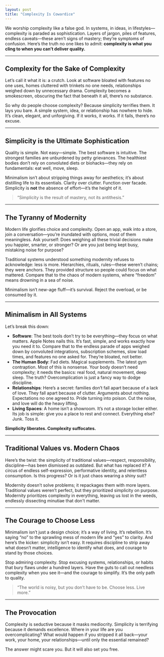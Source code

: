 ```yaml
---
layout: post
title: "Complexity Is Cowardice"
---
```


We worship complexity like a false god. In systems, in ideas, in lifestyles—complexity is paraded as sophistication. Layers of jargon, piles of features, endless caveats—these aren’t signs of mastery; they’re symptoms of confusion. Here’s the truth no one likes to admit: **complexity is what you cling to when you can’t deliver quality.**

---

## Complexity for the Sake of Complexity

Let’s call it what it is: a crutch. Look at software bloated with features no one uses, homes cluttered with trinkets no one needs, relationships weighed down by unnecessary drama. Complexity becomes a smokescreen, obscuring the fact that beneath it all, there’s no substance.

So why do people choose complexity? Because simplicity terrifies them. It lays you bare. A simple system, idea, or relationship has nowhere to hide. It’s clean, elegant, and unforgiving. If it works, it works. If it fails, there’s no excuse.

---

## Simplicity is the Ultimate Sophistication

Quality is simple. Not easy—simple. The best software is intuitive. The strongest families are unburdened by petty grievances. The healthiest bodies don’t rely on convoluted diets or biohacks—they rely on fundamentals: eat well, move, sleep.

Minimalism isn’t about stripping things away for aesthetics; it’s about distilling life to its essentials. Clarity over clutter. Function over facade. Simplicity is **not** the absence of effort—it’s the height of it.

> “Simplicity is the result of mastery, not its antithesis.”

---

## The Tyranny of Modernity

Modern life glorifies choice and complexity. Open an app, walk into a store, join a conversation—you’re inundated with options, most of them meaningless. Ask yourself: Does weighing all these trivial decisions make you happier, smarter, or stronger? Or are you just being kept busy, mistaking noise for purpose?

Traditional systems understood something modernity refuses to acknowledge: less is more. Hierarchies, rituals, rules—these weren’t chains; they were anchors. They provided structure so people could focus on what mattered. Compare that to the chaos of modern systems, where “freedom” means drowning in a sea of noise.

Minimalism isn’t new-age fluff—it’s survival. Reject the overload, or be consumed by it.

---

## Minimalism in All Systems

Let’s break this down:

- **Software**: The best tools don’t try to be everything—they focus on what matters. Apple Notes nails this. It’s fast, simple, and works exactly how you need it to. Compare that to the endless parade of apps weighed down by convoluted integrations, subscription schemes, slow load times, and features no one asked for. They’re bloated, not better.
- **The Human Body**: Fad diets. Magical supplements. The latest gym contraption. Most of this is nonsense. Your body doesn’t need complexity; it needs the basics: real food, natural movement, deep sleep. The truth? Overcomplication is just a fancy way to dodge discipline.
- **Relationships**: Here’s a secret: families don’t fall apart because of a lack of love. They fall apart because of clutter. Arguments about nothing. Expectations no one agreed to. Pride turning into poison. Cut the noise, and love will do the heavy lifting.
- **Living Spaces**: A home isn’t a showroom. It’s not a storage locker either. Its job is simple: give you a place to rest and connect. Everything else? Junk. Toss it.

**Simplicity liberates. Complexity suffocates.**

---

## Traditional Values vs. Modern Chaos

Here’s the twist: the simplicity of traditional values—respect, responsibility, discipline—has been dismissed as outdated. But what has replaced it? A circus of endless self-expression, performative identity, and relentless consumption. Is this progress? Or is it just chaos wearing a shiny suit?

Modernity doesn’t solve problems; it repackages them with more layers. Traditional values weren’t perfect, but they prioritized simplicity on purpose. Modernity prioritizes complexity in everything, leaving us lost in the weeds, endlessly dissecting minutiae that don't matter.

---

## The Courage to Choose Less

Minimalism isn’t just a design choice; it’s a way of living. It’s rebellion. It’s saying “no” to the sprawling mess of modern life and “yes” to clarity. And here’s the kicker: simplicity isn’t easy. It requires discipline to strip away what doesn’t matter, intelligence to identify what does, and courage to stand by those choices.

Stop admiring complexity. Stop excusing systems, relationships, or habits that bury flaws under a hundred layers. Have the guts to call out needless complexity when you see it—and the courage to simplify. It’s the only path to quality.

> “The world is noisy, but you don’t have to be. Choose less. Live more.”

---

## The Provocation

Complexity is seductive because it masks mediocrity. Simplicity is terrifying because it demands excellence. Where in your life are you overcomplicating? What would happen if you stripped it all back—your work, your home, your relationships—until only the essential remained?

The answer might scare you. But it will also set you free.
